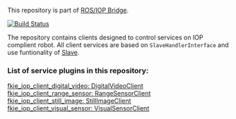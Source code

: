 This repository is part of [ROS/IOP Bridge](https://github.com/fkie/iop_core/blob/master/README.md).

[![Build Status](https://travis-ci.org/fkie/iop_jaus_sensing_clients.svg?branch=master)](https://travis-ci.org/fkie/iop_jaus_sensing_clients)

The repository contains clients designed to control services on IOP complient robot. All client services are based on ```SlaveHandlerInterface``` and use funtionality of [Slave](https://github.com/fkie/iop_core/blob/master/fkie_iop_ocu_slavelib/README.md).  

### List of service plugins in this repository:


[fkie_iop_client_digital_video: DigitalVideoClient](fkie_iop_client_digital_video/README.md)  
[fkie_iop_client_range_sensor: RangeSensorClient](fkie_iop_client_range_sensor/README.md)  
[fkie_iop_client_still_image: StillImageClient](fkie_iop_client_still_image/README.md)  
[fkie_iop_client_visual_sensor: VisualSensorClient](fkie_iop_client_visual_sensor/README.md)
